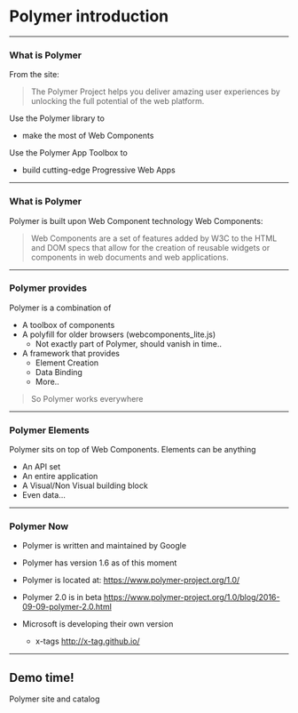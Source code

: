# Polymer introduction

---
### What is Polymer
From the site:
> The Polymer Project helps you deliver amazing user experiences by 
> unlocking the full potential of the web platform.

Use the Polymer library to 
* make the most of Web Components

Use the Polymer App Toolbox to
* build cutting-edge Progressive Web Apps 

---
### What is Polymer
Polymer is built upon Web Component technology
Web Components:
> Web Components are a set of features added by W3C to the HTML and DOM 
> specs that allow for the creation of reusable widgets or components 
> in web documents and web applications. 

---
### Polymer provides
Polymer is a combination of
* A toolbox of components
* A polyfill for older browsers (webcomponents_lite.js)
    * Not exactly part of Polymer, should vanish in time..
* A framework that provides 
    * Element Creation
    * Data Binding
    * More..
> So Polymer works everywhere

---
### Polymer Elements
Polymer sits on top of Web Components. 
Elements can be anything
* An API set
* An entire application
* A Visual/Non Visual building block 
* Even data...

---
### Polymer Now
* Polymer is written and maintained by Google
* Polymer has version 1.6 as of this moment
* Polymer is located at:
<a href="https://www.polymer-project.org/1.0/">https://www.polymer-project.org/1.0/</a>
* Polymer 2.0 is in beta
<a href="https://www.polymer-project.org/1.0/blog/2016-09-09-polymer-2.0.html">https://www.polymer-project.org/1.0/blog/2016-09-09-polymer-2.0.html</a>

* Microsoft is developing their own version
    - x-tags
<a href="http://x-tag.github.io/">http://x-tag.github.io/</a>

---
<!-- .slide: data-background="url('images/demo.jpg')" --> 
<!-- .slide: class="lab" -->
## Demo time!
Polymer site and catalog


